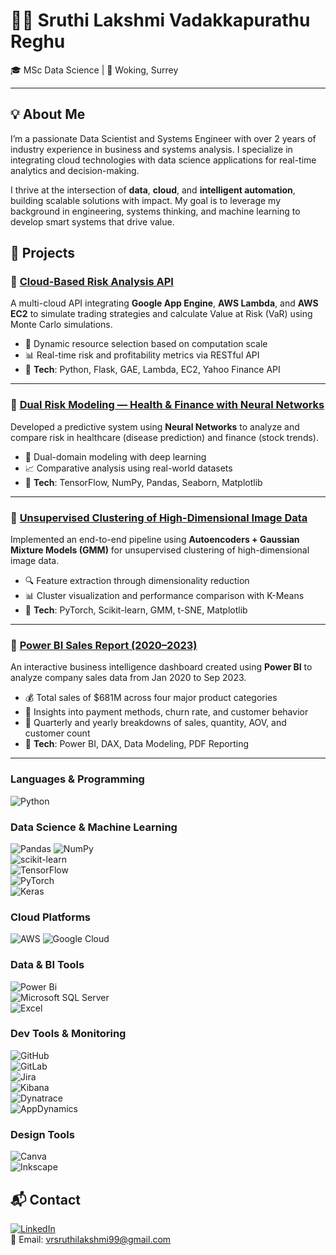 # 👩‍💻 Sruthi Lakshmi Vadakkapurathu Reghu

🎓 MSc Data Science | 📍 Woking, Surrey  

---

## 💡 About Me

I’m a passionate Data Scientist and Systems Engineer with over 2 years of industry experience in business and systems analysis. I specialize in integrating cloud technologies with data science applications for real-time analytics and decision-making.

I thrive at the intersection of **data**, **cloud**, and **intelligent automation**, building scalable solutions with impact. My goal is to leverage my background in engineering, systems thinking, and machine learning to develop smart systems that drive value.

## 🚀 Projects

### 🔹 [Cloud-Based Risk Analysis API](https://github.com/Sruthilakshmi99/Portfolio/tree/main/Cloud-Risk-Analysis-API)
A multi-cloud API integrating **Google App Engine**, **AWS Lambda**, and **AWS EC2** to simulate trading strategies and calculate Value at Risk (VaR) using Monte Carlo simulations.

- 🔁 Dynamic resource selection based on computation scale
- 📊 Real-time risk and profitability metrics via RESTful API
- 🧰 **Tech**: Python, Flask, GAE, Lambda, EC2, Yahoo Finance API

---

### 🔹 [Dual Risk Modeling — Health & Finance with Neural Networks](https://github.com/Sruthilakshmi99/Portfolio/tree/main/Dual%20Risk%20Modeling%20%E2%80%94%20Health%20%26%20Finance%20Insights%20with%20Neural%20Networks)
Developed a predictive system using **Neural Networks** to analyze and compare risk in healthcare (disease prediction) and finance (stock trends).

- 🧠 Dual-domain modeling with deep learning
- 📈 Comparative analysis using real-world datasets
- 🧰 **Tech**: TensorFlow, NumPy, Pandas, Seaborn, Matplotlib

---

### 🔹 [Unsupervised Clustering of High-Dimensional Image Data](https://github.com/Sruthilakshmi99/Portfolio/tree/main/Unsupervised%20Clustering%20of%20High-Dimensional%20Image%20Data%3A%20Integrating%20%20Autoencoders%20with%20Gaussian%20Mixture%20Models%20(GMM))
Implemented an end-to-end pipeline using **Autoencoders + Gaussian Mixture Models (GMM)** for unsupervised clustering of high-dimensional image data.

- 🔍 Feature extraction through dimensionality reduction
- 📊 Cluster visualization and performance comparison with K-Means
- 🧰 **Tech**: PyTorch, Scikit-learn, GMM, t-SNE, Matplotlib

---


### 🔹 [Power BI Sales Report (2020–2023)](https://github.com/Sruthilakshmi99/Portfolio/tree/main/SalesReport_Powerbi)
An interactive business intelligence dashboard created using **Power BI** to analyze company sales data from Jan 2020 to Sep 2023.

- 💰 Total sales of $681M across four major product categories
- 🧾 Insights into payment methods, churn rate, and customer behavior
- 📅 Quarterly and yearly breakdowns of sales, quantity, AOV, and customer count
- 🧰 **Tech**: Power BI, DAX, Data Modeling, PDF Reporting

---


### **Languages & Programming**
![Python](https://img.shields.io/badge/python-3670A0?style=for-the-badge&logo=python&logoColor=ffdd54) 

### **Data Science & Machine Learning**
![Pandas](https://img.shields.io/badge/pandas-%23150458.svg?style=for-the-badge&logo=pandas&logoColor=white) 
![NumPy](https://img.shields.io/badge/numpy-%23013243.svg?style=for-the-badge&logo=numpy&logoColor=white)  
![scikit-learn](https://img.shields.io/badge/scikit--learn-%23F7931E.svg?style=for-the-badge&logo=scikit-learn&logoColor=white)  
![TensorFlow](https://img.shields.io/badge/TensorFlow-%23FF6F00.svg?style=for-the-badge&logo=TensorFlow&logoColor=white)  
![PyTorch](https://img.shields.io/badge/PyTorch-%23EE4C2C.svg?style=for-the-badge&logo=PyTorch&logoColor=white)  
![Keras](https://img.shields.io/badge/Keras-%23D00000.svg?style=for-the-badge&logo=Keras&logoColor=white)

### **Cloud Platforms**
![AWS](https://img.shields.io/badge/AWS-%23FF9900.svg?style=for-the-badge&logo=amazon-aws&logoColor=white) 
![Google Cloud](https://img.shields.io/badge/GoogleCloud-%234285F4.svg?style=for-the-badge&logo=google-cloud&logoColor=white)

### **Data & BI Tools**
![Power Bi](https://img.shields.io/badge/power_bi-F2C811?style=for-the-badge&logo=powerbi&logoColor=black)  
![Microsoft SQL Server](https://img.shields.io/badge/Microsoft%20SQL%20Server-CC2927?style=for-the-badge&logo=microsoft%20sql%20server&logoColor=white)  
![Excel](https://img.shields.io/badge/Excel-217346?style=for-the-badge&logo=microsoft-excel&logoColor=white)

### **Dev Tools & Monitoring**
![GitHub](https://img.shields.io/badge/github-%23121011.svg?style=for-the-badge&logo=github&logoColor=white)  
![GitLab](https://img.shields.io/badge/gitlab-%23181717.svg?style=for-the-badge&logo=gitlab&logoColor=white)  
![Jira](https://img.shields.io/badge/jira-%230A0FFF.svg?style=for-the-badge&logo=jira&logoColor=white)  
![Kibana](https://img.shields.io/badge/Kibana-005571?style=for-the-badge&logo=Elastic&logoColor=white)  
![Dynatrace](https://img.shields.io/badge/Dynatrace-0081CB?style=for-the-badge&logo=dynatrace&logoColor=white)  
![AppDynamics](https://img.shields.io/badge/AppDynamics-0094C6?style=for-the-badge&logo=AppDynamics&logoColor=white)

### **Design Tools**
![Canva](https://img.shields.io/badge/Canva-%2300C4CC.svg?style=for-the-badge&logo=Canva&logoColor=white)  
![Inkscape](https://img.shields.io/badge/Inkscape-e0e0e0?style=for-the-badge&logo=inkscape&logoColor=080A13)

## 📬 Contact

[![LinkedIn](https://img.shields.io/badge/LinkedIn-%230077B5.svg?logo=linkedin&logoColor=white)](https://www.linkedin.com/in/sruthi-lakshmi-v-r)  
📧 Email: [vrsruthilakshmi99@gmail.com](mailto:vrsruthilakshmi99@gmail.com)
